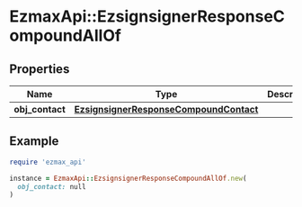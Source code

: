# EzmaxApi::EzsignsignerResponseCompoundAllOf

## Properties

| Name | Type | Description | Notes |
| ---- | ---- | ----------- | ----- |
| **obj_contact** | [**EzsignsignerResponseCompoundContact**](EzsignsignerResponseCompoundContact.md) |  |  |

## Example

```ruby
require 'ezmax_api'

instance = EzmaxApi::EzsignsignerResponseCompoundAllOf.new(
  obj_contact: null
)
```

